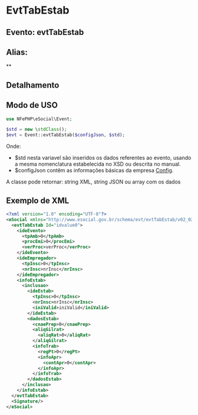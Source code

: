 # EvtTabEstab

## Evento: evtTabEstab

## Alias:
 **


## Detalhamento





## Modo de USO

```php
use NFePHP\eSocial\Event;

$std = new \stdClass();
$evt = Event::evtTabEstab($configJson, $std);
```

Onde:
- $std nesta variavel são inseridos os dados referentes ao evento, usando a mesma nomenclatura estabelecida no XSD ou descrita no manual.
- $configJson contêm as informações básicas da empresa [Config](Config.md).

A classe pode retornar: string XML, string JSON ou array com os dados


## Exemplo de XML

```xml
<?xml version="1.0" encoding="UTF-8"?>
<eSocial xmlns="http://www.esocial.gov.br/schema/evt/evtTabEstab/v02_02_01" xmlns:xsi="http://www.w3.org/2001/XMLSchema-instance" xsi:schemaLocation="http://www.esocial.gov.br/schema/evt/evtTabEstab/v02_02_01 ../schemes/evtTabEstab.xsd ">
  <evtTabEstab Id="idvalue0">
    <ideEvento>
      <tpAmb>0</tpAmb>
      <procEmi>0</procEmi>
      <verProc>verProc</verProc>
    </ideEvento>
    <ideEmpregador>
      <tpInsc>0</tpInsc>
      <nrInsc>nrInsc</nrInsc>
    </ideEmpregador>
    <infoEstab>
      <inclusao>
        <ideEstab>
          <tpInsc>0</tpInsc>
          <nrInsc>nrInsc</nrInsc>
          <iniValid>iniValid</iniValid>
        </ideEstab>
        <dadosEstab>
          <cnaePrep>0</cnaePrep>
          <aliqGilrat>
            <aliqRat>0</aliqRat>
          </aliqGilrat>
          <infoTrab>
            <regPt>0</regPt>
            <infoApr>
              <contApr>0</contApr>
            </infoApr>
          </infoTrab>
        </dadosEstab>
      </inclusao>
    </infoEstab>
  </evtTabEstab>
  <Signature/>
</eSocial>

```
